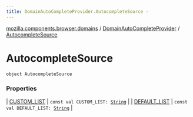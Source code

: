 ```yaml
---
title: DomainAutoCompleteProvider.AutocompleteSource - 
---
```


[mozilla.components.browser.domains](../../index.html) / [DomainAutoCompleteProvider](../index.html) / [AutocompleteSource](./index.html)

# AutocompleteSource

`object AutocompleteSource`

### Properties

| [CUSTOM_LIST](-c-u-s-t-o-m_-l-i-s-t.html) | `const val CUSTOM_LIST: `[`String`](https://kotlinlang.org/api/latest/jvm/stdlib/kotlin/-string/index.html) |
| [DEFAULT_LIST](-d-e-f-a-u-l-t_-l-i-s-t.html) | `const val DEFAULT_LIST: `[`String`](https://kotlinlang.org/api/latest/jvm/stdlib/kotlin/-string/index.html) |

